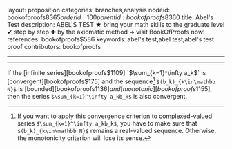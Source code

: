 layout: proposition
categories: branches,analysis
nodeid: bookofproofs$8365
orderid: 100
parentid: bookofproofs$8360
title: Abel's Test
description: ABEL'S TEST ★ bring your math skills to the graduate level ✔ step by step ✚ by the axiomatic method ➜ visit BookOfProofs now!
references: bookofproofs$586
keywords: abel's test,abel test,abel's test proof
contributors: bookofproofs

---


---

If the [infinite series][bookofproofs$1109] `$\sum_{k=1}^\infty a_k$` is [convergent][bookofproofs$175] and the sequence[^1] `$(b_k)_{k\in\mathbb N}$` is [bounded][bookofproofs$1136] and [monotonic][bookofproofs$1155], then the series `$\sum_{k=1}^\infty a_kb_k$` is also convergent.

[^1]: If you want to apply this convergence criterion to complexed-valued series `$\sum_{k=1}^\infty a_kb_k$`, you have to make sure that `$(b_k)_{k\in\mathbb N}$` remains a real-valued sequence. Otherwise, the monotonicity criterion will lose its sense.
